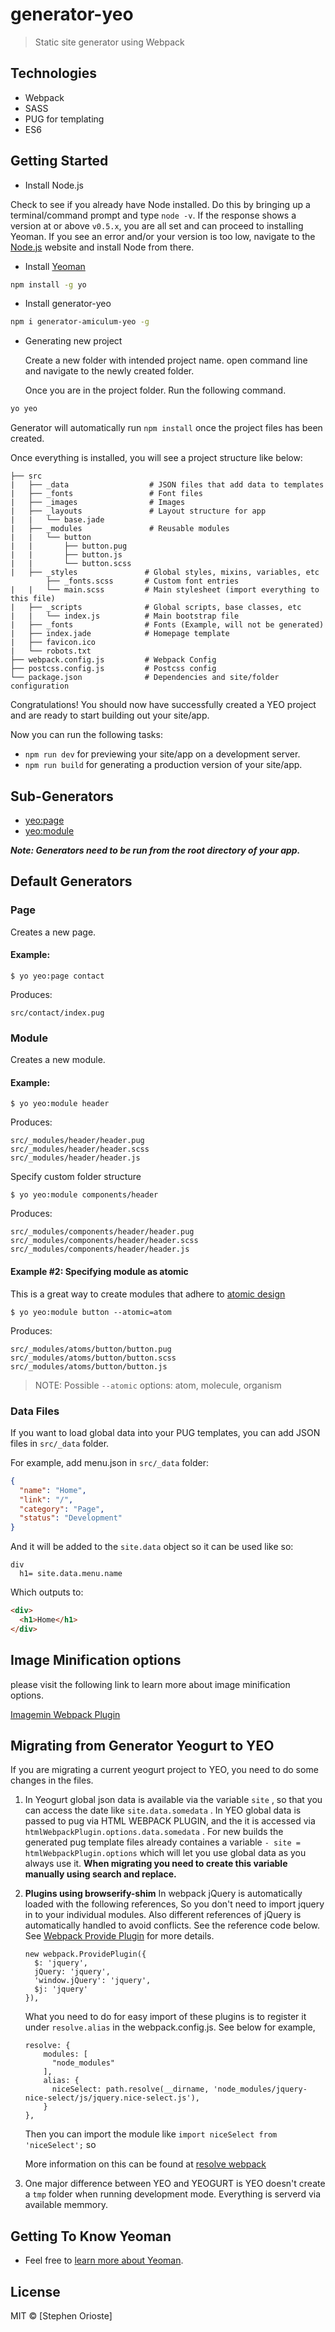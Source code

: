 # generator-yeo 
> Static site generator using Webpack


## Technologies
- Webpack
- SASS
- PUG for templating
- ES6


## Getting Started

- Install Node.js

Check to see if you already have Node installed. Do this by bringing up a terminal/command prompt and type `node -v`. If the response shows a version at or above `v0.5.x`, you are all set and can proceed to installing Yeoman. If you see an error and/or your version is too low, navigate to the [Node.js](http://nodejs.org/) website and install Node from there.

- Install [Yeoman](http://yeoman.io) 

```bash
npm install -g yo
```

- Install generator-yeo
```bash
npm i generator-amiculum-yeo -g
```

- Generating new project

  Create a new folder with intended project name. open command line and navigate to the newly created folder.

  Once you are in the project folder. Run the following command.

```bash
yo yeo
```

Generator will automatically run `npm install` once the project files has been created.


Once everything is installed, you will see a project structure like below:

```
├── src
|   ├── _data                  # JSON files that add data to templates
|   ├── _fonts                 # Font files
|   ├── _images                # Images
|   ├── _layouts               # Layout structure for app
|   |   └── base.jade
|   ├── _modules               # Reusable modules
|   |   └── button
|   |       ├── button.pug
|   |       ├── button.js
|   |       └── button.scss
|   ├── _styles               # Global styles, mixins, variables, etc
        ├── _fonts.scss       # Custom font entries
|   |   └── main.scss         # Main stylesheet (import everything to this file)
|   ├── _scripts              # Global scripts, base classes, etc
|   |   └── index.js          # Main bootstrap file
|   ├── _fonts                # Fonts (Example, will not be generated)
|   ├── index.jade            # Homepage template
|   ├── favicon.ico
|   └── robots.txt
├── webpack.config.js         # Webpack Config
├── postcss.config.js         # Postcss config
└── package.json              # Dependencies and site/folder configuration
```

Congratulations! You should now have successfully created a YEO project and are ready to start building out your site/app.


Now you can run the following tasks:

- `npm run dev` for previewing your site/app on a development server.
- `npm run build` for generating a production version of your site/app.


## Sub-Generators

* [yeo:page](#page)
* [yeo:module](#module)

***Note: Generators need to be run from the root directory of your app.***

## Default Generators

### Page
Creates a new page.

#### Example:

```
$ yo yeo:page contact
```

Produces:

```
src/contact/index.pug
```

### Module
Creates a new module.

#### Example:

```
$ yo yeo:module header
```

Produces:

```
src/_modules/header/header.pug
src/_modules/header/header.scss
src/_modules/header/header.js
```

Specify custom folder structure

```
$ yo yeo:module components/header
```

Produces:

```
src/_modules/components/header/header.pug
src/_modules/components/header/header.scss
src/_modules/components/header/header.js
```

#### Example #2: Specifying module as atomic

This is a great way to create modules that adhere to [atomic design](https://bradfrost.com/blog/post/atomic-web-design/)

```
$ yo yeo:module button --atomic=atom
```

Produces:

```
src/_modules/atoms/button/button.pug
src/_modules/atoms/button/button.scss
src/_modules/atoms/button/button.js
```

> NOTE: Possible `--atomic` options: atom, molecule, organism

### Data Files

If you want to load global data into your PUG templates, you can add JSON files in `src/_data` folder.

For example, add menu.json in `src/_data` folder:

```json
{
  "name": "Home",
  "link": "/",
  "category": "Page",
  "status": "Development"
}
```

And it will be added to the `site.data` object so it can be used like so:

```PUG
div
  h1= site.data.menu.name
```

Which outputs to:

```html
<div>
  <h1>Home</h1>
</div>
```


## Image Minification options

please visit the following link to learn more about image minification options. 

[Imagemin Webpack Plugin](https://github.com/Klathmon/imagemin-webpack-plugin)


## Migrating from Generator Yeogurt to YEO
If you are migrating a current yeogurt project to YEO, you need to do some changes in the files.

1. In Yeogurt global json data is available via the variable ```site``` , so that you can access the date like ```site.data.somedata``` . In YEO global data is passed to pug via HTML WEBPACK PLUGIN, and the it is accessed via ```htmlWebpackPlugin.options.data.somedata``` . For new builds the generated pug template files already containes a variable ```- site = htmlWebpackPlugin.options``` which will let you use global data as you always use it. **When migrating you need to create this variable manually using search and replace.**

2. **Plugins using browserify-shim**
   In webpack jQuery is automatically loaded with the following references, So you don't need to import jquery in to your individual modules. Also different references of jQuery is automatically handled to avoid conflicts. See the reference code below. See [Webpack Provide Plugin](https://webpack.js.org/plugins/provide-plugin/) for more details.

    ```
    new webpack.ProvidePlugin({
      $: 'jquery',
      jQuery: 'jquery',
      'window.jQuery': 'jquery',
      $j: 'jquery'
    }),
    ```
    
    What you need to do for easy import of these plugins is to register it under ```resolve.alias``` in the webpack.config.js. See below for example,
    ```
    resolve: {
        modules: [
          "node_modules"
        ],
        alias: {
          niceSelect: path.resolve(__dirname, 'node_modules/jquery-nice-select/js/jquery.nice-select.js'),
        }
    },
    ```
    
    Then you can import the module like ```import niceSelect from 'niceSelect';``` so

    More information on this can be found at [resolve webpack](https://webpack.js.org/configuration/resolve/)

3. One major difference between YEO and YEOGURT is YEO doesn't create a ```tmp``` folder when running development mode. Everything is serverd via available memmory. 

## Getting To Know Yeoman
 * Feel free to [learn more about Yeoman](http://yeoman.io/).

## License
MIT © [Stephen Orioste]